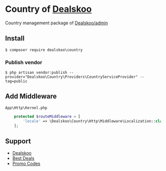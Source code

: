 # Country of [Dealskoo](https://www.dealskoo.com)

Country management package of [Dealskoo/admin](https://github.com/dealskoo/admin)

## Install

```base
$ composer require dealskoo\country
```

### Publish vendor

```base 
$ php artisan vendor:publish --provider="Dealskoo\Country\Providers\CountryServiceProvider" --tag=public
```

## Add Middleware

`App\Http\Kernel.php`

```php
    protected $routeMiddleware = [
        'locale' => \Dealskoo\Country\Http\Middleware\Localization::class,
    ];
```
## Support

- [Dealskoo](https://www.dealskoo.com)
- [Best Deals](https://www.dealskoo.com/best_deals)
- [Promo Codes](https://www.dealskoo.com/promo_codes)
